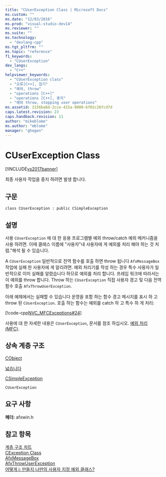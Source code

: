 ```yaml
---
title: "CUserException Class | Microsoft Docs"
ms.custom: ""
ms.date: "12/03/2016"
ms.prod: "visual-studio-dev14"
ms.reviewer: ""
ms.suite: ""
ms.technology: 
  - "devlang-cpp"
ms.tgt_pltfrm: ""
ms.topic: "reference"
f1_keywords: 
  - "CUserException"
dev_langs: 
  - "C++"
helpviewer_keywords: 
  - "CUserException class"
  - "오류[C++], 잡기"
  - "예외, throw"
  - "operations [C++]"
  - "operations [C++], 중지"
  - "예외 throw, stopping user operations"
ms.assetid: 2156ba6d-2cce-415a-9000-6f02c26fcd7d
caps.latest.revision: 23
caps.handback.revision: 11
author: "mikeblome"
ms.author: "mblome"
manager: "ghogen"
---
```

# CUserException Class
[!INCLUDE[vs2017banner](../../assembler/inline/includes/vs2017banner.md)]

최종 사용자 작업을 중지 하려면 발생 합니다.  
  
## 구문  
  
```  
class CUserException : public CSimpleException  
```  
  
## 설명  
 사용 `CUserException` 에 대 한 응용 프로그램별 예외 throw\/catch 예외 메커니즘을 사용 하려면. 이때   클래스 이름에 "사용자"내 사용자에 게 예외를 처리 해야 하는 것 처럼."해석 될 수 있습니다.  
  
 A `CUserException` 일반적으로 전역 함수를 호출 하면 throw 됩니다 `AfxMessageBox` 작업에 실패 한 사용자에 게 알리려면.  예외 처리기를 작성 하는 경우 특수 사용자가 일반적으로 이미 실패를 알렸습니다 하므로 예외를 처리 합니다.  프레임 워크에 따라서는이 예외를 throw 합니다.  Throw 하는 `CUserException` 직접 사용자 경고 및 다음 전역 함수 호출 `AfxThrowUserException`.  
  
 아래 예제에서는 실패할 수 있습니다 운영을 포함 하는 함수 경고 메시지를 표시 하 고 throw 된 `CUserException`.  호출 하는 함수는 예외를 catch 하 고 특수 하 게 처리:  
  
 [!code-cpp[NVC_MFCExceptions#24](../../mfc/codesnippet/CPP/cuserexception-class_1.cpp)]  
  
 사용에 대 한 자세한 내용은 `CUserException`, 문서를 참조 하십시오.  [예외 처리 \(MFC\)](../../mfc/exception-handling-in-mfc.md).  
  
## 상속 계층 구조  
 [CObject](../../mfc/reference/cobject-class.md)  
  
 [넓습니다](../../mfc/reference/cexception-class.md)  
  
 [CSimpleException](../../mfc/reference/csimpleexception-class.md)  
  
 `CUserException`  
  
## 요구 사항  
 **헤더:** afxwin.h  
  
## 참고 항목  
 [계층 구조 차트](../../mfc/hierarchy-chart.md)   
 [CException Class](../../mfc/reference/cexception-class.md)   
 [AfxMessageBox](../Topic/AfxMessageBox.md)   
 [AfxThrowUserException](../Topic/AfxThrowUserException.md)   
 [어떻게 i: 만들지 나만의 사용자 지정 예외 클래스?](http://go.microsoft.com/fwlink/?LinkId=128045)
